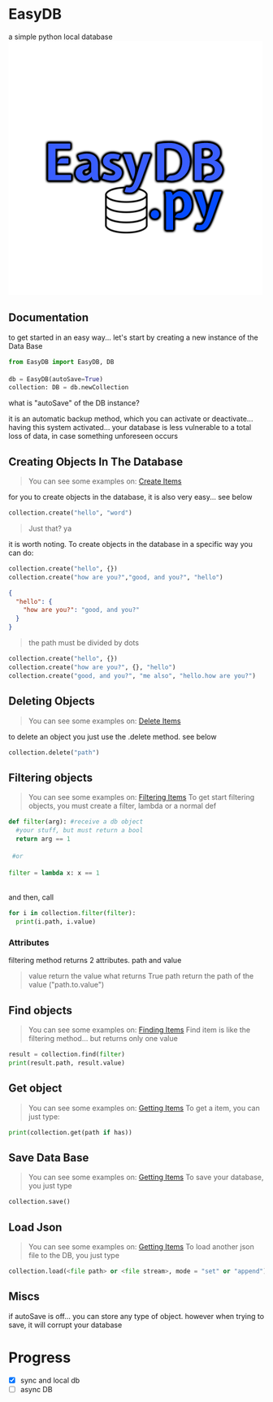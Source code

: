 # EasyDB
a simple python local database
![EasyDB](https://github.com/einaidev/EasyDB/blob/main/EasyDBLogo.png)

## Documentation
to get started in an easy way... let's start by creating a new instance of the Data Base

```py
from EasyDB import EasyDB, DB

db = EasyDB(autoSave=True)
collection: DB = db.newCollection
```

what is "autoSave" of the DB instance?

it is an automatic backup method, which you can activate or deactivate... having this system activated... your database is less vulnerable to a total loss
of data, in case something unforeseen occurs

## Creating Objects In The Database
> You can see some examples on: [Create Items](https://github.com/einaidev/EasyDB/blob/main/examples/createItem.py)

for you to create objects in the database, it is also very easy... see below
```py
collection.create("hello", "word")
```
>Just that? ya

it is worth noting. To create objects in the database in a specific way you can do:

```py
collection.create("hello", {})
collection.create("how are you?","good, and you?", "hello")
```
```json
{
  "hello": {
    "how are you?": "good, and you?"
  }
}
```
> the path must be divided by dots

```py
collection.create("hello", {})
collection.create("how are you?", {}, "hello")
collection.create("good, and you?", "me also", "hello.how are you?")
```
## Deleting Objects
> You can see some examples on: [Delete Items](https://github.com/einaidev/EasyDB/blob/main/examples/deleteItem.py)

to delete an object you just use the .delete method. see below
```py
collection.delete("path")
```
## Filtering objects
> You can see some examples on: [Filtering Items](https://github.com/einaidev/EasyDB/blob/main/examples/filterItem.py)
To get start filtering objects, you must create a filter, lambda or a normal def
```py
def filter(arg): #receive a db object
  #your stuff, but must return a bool
  return arg == 1
  
 #or
 
filter = lambda x: x == 1
 
```
 and then, call 
```py
for i in collection.filter(filter):
  print(i.path, i.value)
```
### Attributes
filtering method returns 2 attributes. path and value
> value return the value what returns True
> path return the path of the value ("path.to.value")

## Find objects
> You can see some examples on: [Finding Items](https://github.com/einaidev/EasyDB/blob/main/examples/findItem.py)
Find item is like the filtering method... but returns only one value

```py
result = collection.find(filter)
print(result.path, result.value)
```

## Get object
> You can see some examples on: [Getting Items](https://github.com/einaidev/EasyDB/blob/main/examples/getItem.py)
To get a item, you can just type:
```py
print(collection.get(path if has))
```
## Save Data Base
> You can see some examples on: [Getting Items](https://github.com/einaidev/EasyDB/blob/main/examples/saveDatabase.py)
To save your database, you just type
```py
collection.save()
```

## Load Json
> You can see some examples on: [Getting Items](https://github.com/einaidev/EasyDB/blob/main/examples/loadJson.py)
To load another json file to the DB, you just type

```py
collection.load(<file path> or <file stream>, mode = "set" or "append")
```

## Miscs
if autoSave is off... you can store any type of object.
however when trying to save, it will corrupt your database

# Progress
- [x] sync and local db
- [ ] async DB
